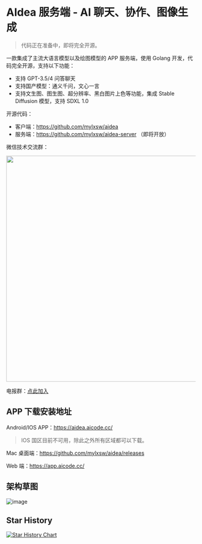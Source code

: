 # AIdea 服务端 - AI 聊天、协作、图像生成

> 代码正在准备中，即将完全开源。

一款集成了主流大语言模型以及绘图模型的 APP  服务端，使用 Golang 开发，代码完全开源，支持以下功能：

- 支持 GPT-3.5/4 问答聊天
- 支持国产模型：通义千问，文心一言
- 支持文生图、图生图、超分辨率、黑白图片上色等功能，集成 Stable Diffusion 模型，支持 SDXL 1.0

开源代码：

- 客户端：https://github.com/mylxsw/aidea
- 服务端：https://github.com/mylxsw/aidea-server （即将开放）

微信技术交流群：

<img src="https://github.com/mylxsw/aidea/assets/2330911/bff2b9a7-7c60-4471-be71-d3b6a825c8e6" width="600"/>

电报群：[点此加入](https://t.me/+Pl8P9rcpz7s2ZWE1)

## APP 下载安装地址

Android/IOS APP：https://aidea.aicode.cc/

> IOS 国区目前不可用，除此之外所有区域都可以下载。

Mac 桌面端：https://github.com/mylxsw/aidea/releases

Web 端：https://app.aicode.cc/

## 架构草图

![image](https://github.com/mylxsw/aidea-server/assets/2330911/ffb59bb3-46d7-4fe6-a777-b409acff17e2)


## Star History

<a href="https://star-history.com/#mylxsw/aidea-server">
  <picture>
    <source media="(prefers-color-scheme: dark)" srcset="https://api.star-history.com/svg?repos=mylxsw/aidea-server&type=Date&theme=dark" />
    <source media="(prefers-color-scheme: light)" srcset="https://api.star-history.com/svg?repos=mylxsw/aidea-server&type=Date" />
    <img alt="Star History Chart" src="https://api.star-history.com/svg?repos=mylxsw/aidea-server&type=Date" />
  </picture>
</a>
